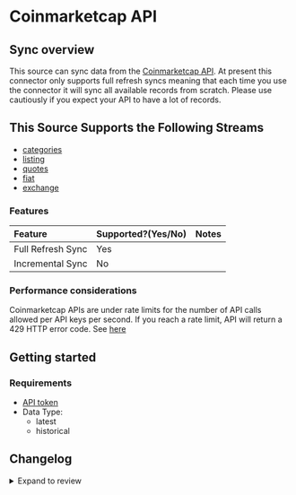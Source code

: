 # Coinmarketcap API

## Sync overview

This source can sync data from the [Coinmarketcap API](https://coinmarketcap.com/api/documentation/v1/). At present this connector only supports full refresh syncs meaning that each time you use the connector it will sync all available records from scratch. Please use cautiously if you expect your API to have a lot of records.

## This Source Supports the Following Streams

- [categories](https://coinmarketcap.com/api/documentation/v1/#operation/getV1CryptocurrencyCategories)
- [listing](https://coinmarketcap.com/api/documentation/v1/#operation/getV1CryptocurrencyListingsLatest)
- [quotes](https://coinmarketcap.com/api/documentation/v1/#operation/getV2CryptocurrencyQuotesLatest)
- [fiat](https://coinmarketcap.com/api/documentation/v1/#tag/fiat)
- [exchange](https://coinmarketcap.com/api/documentation/v1/#tag/exchange)

### Features

| Feature           | Supported?\(Yes/No\) | Notes |
| :---------------- | :------------------- | :---- |
| Full Refresh Sync | Yes                  |       |
| Incremental Sync  | No                   |       |

### Performance considerations

Coinmarketcap APIs are under rate limits for the number of API calls allowed per API keys per second. If you reach a rate limit, API will return a 429 HTTP error code. See [here](https://coinmarketcap.com/api/documentation/v1/#section/Errors-and-Rate-Limits)

## Getting started

### Requirements

- [API token](https://coinmarketcap.com/api/documentation/v1/#section/Authentication)
- Data Type:
  - latest
  - historical

## Changelog

<details>
  <summary>Expand to review</summary>

| Version | Date       | Pull Request                                              | Subject                                         |
| :------ | :--------- | :-------------------------------------------------------- | :---------------------------------------------- |
| 0.2.19 | 2025-06-14 | [60395](https://github.com/airbytehq/airbyte/pull/60395) | Update dependencies |
| 0.2.18 | 2025-05-10 | [60020](https://github.com/airbytehq/airbyte/pull/60020) | Update dependencies |
| 0.2.17 | 2025-05-03 | [59384](https://github.com/airbytehq/airbyte/pull/59384) | Update dependencies |
| 0.2.16 | 2025-04-26 | [58863](https://github.com/airbytehq/airbyte/pull/58863) | Update dependencies |
| 0.2.15 | 2025-04-19 | [58366](https://github.com/airbytehq/airbyte/pull/58366) | Update dependencies |
| 0.2.14 | 2025-04-12 | [57758](https://github.com/airbytehq/airbyte/pull/57758) | Update dependencies |
| 0.2.13 | 2025-04-05 | [57223](https://github.com/airbytehq/airbyte/pull/57223) | Update dependencies |
| 0.2.12 | 2025-03-29 | [56507](https://github.com/airbytehq/airbyte/pull/56507) | Update dependencies |
| 0.2.11 | 2025-03-22 | [55943](https://github.com/airbytehq/airbyte/pull/55943) | Update dependencies |
| 0.2.10 | 2025-03-08 | [55268](https://github.com/airbytehq/airbyte/pull/55268) | Update dependencies |
| 0.2.9 | 2025-03-01 | [54916](https://github.com/airbytehq/airbyte/pull/54916) | Update dependencies |
| 0.2.8 | 2025-02-22 | [54414](https://github.com/airbytehq/airbyte/pull/54414) | Update dependencies |
| 0.2.7 | 2025-02-15 | [53737](https://github.com/airbytehq/airbyte/pull/53737) | Update dependencies |
| 0.2.6 | 2025-02-08 | [53378](https://github.com/airbytehq/airbyte/pull/53378) | Update dependencies |
| 0.2.5 | 2025-02-01 | [52848](https://github.com/airbytehq/airbyte/pull/52848) | Update dependencies |
| 0.2.4 | 2025-01-25 | [52338](https://github.com/airbytehq/airbyte/pull/52338) | Update dependencies |
| 0.2.3 | 2025-01-18 | [51643](https://github.com/airbytehq/airbyte/pull/51643) | Update dependencies |
| 0.2.2 | 2025-01-11 | [47781](https://github.com/airbytehq/airbyte/pull/47781) | Update dependencies |
| 0.2.1 | 2024-08-16 | [44196](https://github.com/airbytehq/airbyte/pull/44196) | Bump source-declarative-manifest version |
| 0.2.0 | 2024-08-15 | [44163](https://github.com/airbytehq/airbyte/pull/44163) | Refactor connector to manifest-only format |
| 0.1.14 | 2024-08-12 | [43905](https://github.com/airbytehq/airbyte/pull/43905) | Update dependencies |
| 0.1.13 | 2024-08-10 | [43684](https://github.com/airbytehq/airbyte/pull/43684) | Update dependencies |
| 0.1.12 | 2024-08-03 | [43227](https://github.com/airbytehq/airbyte/pull/43227) | Update dependencies |
| 0.1.11 | 2024-07-27 | [42766](https://github.com/airbytehq/airbyte/pull/42766) | Update dependencies |
| 0.1.10 | 2024-07-20 | [42332](https://github.com/airbytehq/airbyte/pull/42332) | Update dependencies |
| 0.1.9 | 2024-07-13 | [41856](https://github.com/airbytehq/airbyte/pull/41856) | Update dependencies |
| 0.1.8 | 2024-07-10 | [41442](https://github.com/airbytehq/airbyte/pull/41442) | Update dependencies |
| 0.1.7 | 2024-07-09 | [41141](https://github.com/airbytehq/airbyte/pull/41141) | Update dependencies |
| 0.1.6 | 2024-07-06 | [40961](https://github.com/airbytehq/airbyte/pull/40961) | Update dependencies |
| 0.1.5 | 2024-06-25 | [40427](https://github.com/airbytehq/airbyte/pull/40427) | Update dependencies |
| 0.1.4 | 2024-06-21 | [39942](https://github.com/airbytehq/airbyte/pull/39942) | Update dependencies |
| 0.1.3 | 2024-06-06 | [39161](https://github.com/airbytehq/airbyte/pull/39161) | [autopull] Upgrade base image to v1.2.2 |
| 0.1.2 | 2024-05-13 | [38134](https://github.com/airbytehq/airbyte/pull/38134) | Make connector compatabile with builder |
| 0.1.1 | 2022-11-01 | [18790](https://github.com/airbytehq/airbyte/pull/18790) | Correct coinmarket spec |
| 0.1.0 | 2022-10-29 | [18565](https://github.com/airbytehq/airbyte/pull/18565) | 🎉 New Source: Coinmarketcap API [low-code CDK] |

</details>
